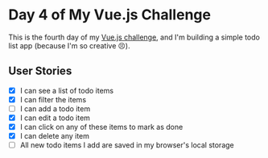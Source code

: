 # Day 4 of My Vue.js Challenge

This is the fourth day of my [Vue.js challenge](https://github.com/zsoltime/vue-basic-challenge), and I'm building a simple todo list app (because I'm so creative 😣).

## User Stories

- [x] I can see a list of todo items
- [x] I can filter the items
- [ ] I can add a todo item
- [x] I can edit a todo item
- [x] I can click on any of these items to mark as done
- [x] I can delete any item
- [ ] All new todo items I add are saved in my browser's local storage
